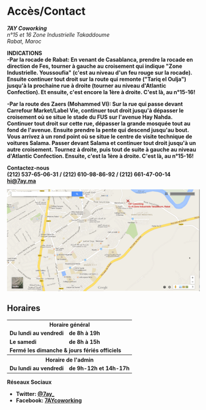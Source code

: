 # Accès/Contact

<address><strong>7AY Coworking</strong><br />
n°15 et 16 Zone Industrielle Takaddoume<br />
Rabat, Maroc</address>

<strong>INDICATIONS<br />
-Par la rocade de Rabat:
En venant de Casablanca, prendre la rocade en direction de Fes, tourner à gauche au croisement qui indique "Zone Industrielle. Youssoufia" (c'est au niveau d'un feu rouge sur la rocade).
Ensuite continuer tout droit sur la route qui remonte ("Tariq el Oulja") jusqu'à la prochaine rue à droite (tourner au niveau d'Atlantic Confection). Et ensuite, c'est encore la 1ère à droite. C'est là, au n°15-16!

-Par la route des Zaers (Mohammed VI):
Sur la rue qui passe devant Carrefour Market/Label Vie, continuer tout droit jusqu'à dépasser le croisement où se situe le stade du FUS sur l'avenue Hay Nahda. Continuer tout droit sur cette rue, dépasser la grande mosquée tout au fond de l'avenue. Ensuite prendre la pente qui descend jusqu'au bout. Vous arrivez à un rond point où se situe le centre de visite technique de voitures Salama. Passer devant Salama et continuer tout droit jusqu'à un autre croisement. Tournez à droite, puis tout de suite à gauche au niveau d'Atlantic Confection. Ensuite, c'est la 1ère à droite. C'est là, au n°15-16!

<contact><strong>Contactez-nous</strong><br />
(212) 537-65-06-31 / (212) 610-98-86-92 / (212) 661-47-00-14 <br />
hi@7ay.ma </contact>

<img src="/images/Acces7AY_Coworking_Rabat.png" title="Plan d'accès 7AY Coworking Rabat" alt="">

## Horaires

<table class="table table-striped">
    <tr><th colspan="2">Horaire général</th></tr>
    <tr><td>Du lundi au vendredi</td><td>de 8h à 19h</td></tr>
    <tr><td>Le samedi</td><td>de 8h à 15h</td></tr>
    <tr><td colspan="2">Fermé les dimanche & jours fériés officiels</td></tr>
    <tr><th colspan="2">Horaire de l'admin</th><tr>
    <tr><td>Du lundi au vendredi</td><td>de 9h-12h et 14h-17h</td></tr>
</table>

__Réseaux Sociaux__

* Twitter: __[@7ay_](https://twitter.com/7ay_)__
* Facebook: __[7AYcoworking](https://www.facebook.com/7AYcoworking)__
